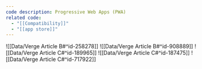 ```yaml
---
code description: Progressive Web Apps (PWA)
related code:
  - "[[Compatibility]]"
  - "[[app store]]"
---
```



![[Data/Verge Article B#^id-258278]]
![[Data/Verge Article B#^id-908889]]
![[Data/Verge Article C#^id-189965]]
![[Data/Verge Article C#^id-187475]]
![[Data/Verge Article C#^id-717922]]
